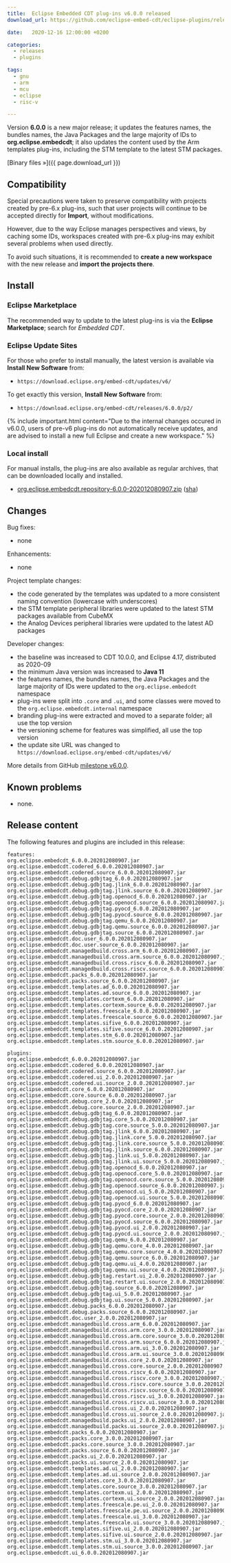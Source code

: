 ```yaml
---
title:  Eclipse Embedded CDT plug-ins v6.0.0 released
download_url: https://github.com/eclipse-embed-cdt/eclipse-plugins/releases/tag/v6.0.0/

date:   2020-12-16 12:00:00 +0200

categories:
  - releases
  - plugins

tags:
  - gnu
  - arm
  - mcu
  - eclipse
  - risc-v

---
```


Version **6.0.0** is a new major release; it updates the features names,
the bundles names, the Java Packages and the large majority of IDs to
**org.eclipse.embedcdt**; it also updates the content used by the Arm
templates plug-ins, including the STM template to the latest STM packages.

[Binary files »]({{ page.download_url }})

## Compatibility

Special precautions were taken to preserve compatibility with projects
created by pre-6.x plug-ins, such that user projects will continue to
be accepted directly for **Import**, without modifications.

However, due to the way Eclipse manages perspectives and views, by
caching some IDs, workspaces created with pre-6.x plug-ins may exhibit
several problems when used directly.

To avoid such situations, it is recommended to **create a new workspace**
with the new release and **import the projects there**.

## Install

### Eclipse Marketplace

The recommended way to update to the latest plug-ins is via the
**Eclipse Marketplace**; search for _Embedded CDT_.

### Eclipse Update Sites

For those who prefer to install manually, the latest version is available
via **Install New Software** from:

- `https://download.eclipse.org/embed-cdt/updates/v6/`

To get exactly this version, **Install New Software** from:

- `https://download.eclipse.org/embed-cdt/releases/6.0.0/p2/`

{% include important.html content="Due to the internal changes occured in
v6.0.0, users of pre-v6 plug-ins do not automatically receive updates,
and are advised to install a new full Eclipse and create a new
workspace." %}

### Local install

For manual installs, the plug-ins are also available as regular archives,
that can be downloaded locally and installed.

- [org.eclipse.embedcdt.repository-6.0.0-202012080907.zip](https://www.eclipse.org/downloads/download.php?file=/embed-cdt/releases/6.0.0/org.eclipse.embedcdt.repository-6.0.0-202012080907.zip)
([sha](https://www.eclipse.org/downloads/download.php?file=/embed-cdt/releases/6.0.0/org.eclipse.embedcdt.repository-6.0.0-202012080907.zip.sha))

## Changes

Bug fixes:

- none

Enhancements:

- none

Project template changes:

- the code generated by the templates was updated to a more consistent
naming convention (lowercase with underscores)
- the STM template peripheral libraries were updated to the latest
STM packages available from CubeMX
- the Analog Devices peripheral libraries were updated to the latest
AD packages

Developer changes:

- the baseline was increased to CDT 10.0.0, and Eclipse 4.17, distributed
as 2020-09
- the minimum Java version was increased to **Java 11**
- the features names, the bundles names, the Java Packages and the
large majority of IDs were updated to the `org.eclipse.embedcdt` namespace
- plug-ins were split into `.core` and `.ui`, and some classes were moved
to the `org.eclipse.embedcdt.internal` namespace
- branding plug-ins were extracted and moved to a separate folder; all
use the top version
- the versioning scheme for features was simplified, all use the top version
- the update site URL was changed to
`https://download.eclipse.org/embed-cdt/updates/v6/`

More details from GitHub [milestone v6.0.0](https://github.com/eclipse-embed-cdt/eclipse-plugins/milestone/22?closed=1).

## Known problems

- none.

## Release content

The following features and plugins are included in this release:

```
features:
org.eclipse.embedcdt_6.0.0.202012080907.jar
org.eclipse.embedcdt.codered_6.0.0.202012080907.jar
org.eclipse.embedcdt.codered.source_6.0.0.202012080907.jar
org.eclipse.embedcdt.debug.gdbjtag_6.0.0.202012080907.jar
org.eclipse.embedcdt.debug.gdbjtag.jlink_6.0.0.202012080907.jar
org.eclipse.embedcdt.debug.gdbjtag.jlink.source_6.0.0.202012080907.jar
org.eclipse.embedcdt.debug.gdbjtag.openocd_6.0.0.202012080907.jar
org.eclipse.embedcdt.debug.gdbjtag.openocd.source_6.0.0.202012080907.jar
org.eclipse.embedcdt.debug.gdbjtag.pyocd_6.0.0.202012080907.jar
org.eclipse.embedcdt.debug.gdbjtag.pyocd.source_6.0.0.202012080907.jar
org.eclipse.embedcdt.debug.gdbjtag.qemu_6.0.0.202012080907.jar
org.eclipse.embedcdt.debug.gdbjtag.qemu.source_6.0.0.202012080907.jar
org.eclipse.embedcdt.debug.gdbjtag.source_6.0.0.202012080907.jar
org.eclipse.embedcdt.doc.user_6.0.0.202012080907.jar
org.eclipse.embedcdt.doc.user.source_6.0.0.202012080907.jar
org.eclipse.embedcdt.managedbuild.cross.arm_6.0.0.202012080907.jar
org.eclipse.embedcdt.managedbuild.cross.arm.source_6.0.0.202012080907.jar
org.eclipse.embedcdt.managedbuild.cross.riscv_6.0.0.202012080907.jar
org.eclipse.embedcdt.managedbuild.cross.riscv.source_6.0.0.202012080907.jar
org.eclipse.embedcdt.packs_6.0.0.202012080907.jar
org.eclipse.embedcdt.packs.source_6.0.0.202012080907.jar
org.eclipse.embedcdt.templates.ad_6.0.0.202012080907.jar
org.eclipse.embedcdt.templates.ad.source_6.0.0.202012080907.jar
org.eclipse.embedcdt.templates.cortexm_6.0.0.202012080907.jar
org.eclipse.embedcdt.templates.cortexm.source_6.0.0.202012080907.jar
org.eclipse.embedcdt.templates.freescale_6.0.0.202012080907.jar
org.eclipse.embedcdt.templates.freescale.source_6.0.0.202012080907.jar
org.eclipse.embedcdt.templates.sifive_6.0.0.202012080907.jar
org.eclipse.embedcdt.templates.sifive.source_6.0.0.202012080907.jar
org.eclipse.embedcdt.templates.stm_6.0.0.202012080907.jar
org.eclipse.embedcdt.templates.stm.source_6.0.0.202012080907.jar

plugins:
org.eclipse.embedcdt_6.0.0.202012080907.jar
org.eclipse.embedcdt.codered_6.0.0.202012080907.jar
org.eclipse.embedcdt.codered.source_6.0.0.202012080907.jar
org.eclipse.embedcdt.codered.ui_2.0.0.202012080907.jar
org.eclipse.embedcdt.codered.ui.source_2.0.0.202012080907.jar
org.eclipse.embedcdt.core_6.0.0.202012080907.jar
org.eclipse.embedcdt.core.source_6.0.0.202012080907.jar
org.eclipse.embedcdt.debug.core_2.0.0.202012080907.jar
org.eclipse.embedcdt.debug.core.source_2.0.0.202012080907.jar
org.eclipse.embedcdt.debug.gdbjtag_6.0.0.202012080907.jar
org.eclipse.embedcdt.debug.gdbjtag.core_5.0.0.202012080907.jar
org.eclipse.embedcdt.debug.gdbjtag.core.source_5.0.0.202012080907.jar
org.eclipse.embedcdt.debug.gdbjtag.jlink_6.0.0.202012080907.jar
org.eclipse.embedcdt.debug.gdbjtag.jlink.core_5.0.0.202012080907.jar
org.eclipse.embedcdt.debug.gdbjtag.jlink.core.source_5.0.0.202012080907.jar
org.eclipse.embedcdt.debug.gdbjtag.jlink.source_6.0.0.202012080907.jar
org.eclipse.embedcdt.debug.gdbjtag.jlink.ui_5.0.0.202012080907.jar
org.eclipse.embedcdt.debug.gdbjtag.jlink.ui.source_5.0.0.202012080907.jar
org.eclipse.embedcdt.debug.gdbjtag.openocd_6.0.0.202012080907.jar
org.eclipse.embedcdt.debug.gdbjtag.openocd.core_5.0.0.202012080907.jar
org.eclipse.embedcdt.debug.gdbjtag.openocd.core.source_5.0.0.202012080907.jar
org.eclipse.embedcdt.debug.gdbjtag.openocd.source_6.0.0.202012080907.jar
org.eclipse.embedcdt.debug.gdbjtag.openocd.ui_5.0.0.202012080907.jar
org.eclipse.embedcdt.debug.gdbjtag.openocd.ui.source_5.0.0.202012080907.jar
org.eclipse.embedcdt.debug.gdbjtag.pyocd_6.0.0.202012080907.jar
org.eclipse.embedcdt.debug.gdbjtag.pyocd.core_2.0.0.202012080907.jar
org.eclipse.embedcdt.debug.gdbjtag.pyocd.core.source_2.0.0.202012080907.jar
org.eclipse.embedcdt.debug.gdbjtag.pyocd.source_6.0.0.202012080907.jar
org.eclipse.embedcdt.debug.gdbjtag.pyocd.ui_2.0.0.202012080907.jar
org.eclipse.embedcdt.debug.gdbjtag.pyocd.ui.source_2.0.0.202012080907.jar
org.eclipse.embedcdt.debug.gdbjtag.qemu_6.0.0.202012080907.jar
org.eclipse.embedcdt.debug.gdbjtag.qemu.core_4.0.0.202012080907.jar
org.eclipse.embedcdt.debug.gdbjtag.qemu.core.source_4.0.0.202012080907.jar
org.eclipse.embedcdt.debug.gdbjtag.qemu.source_6.0.0.202012080907.jar
org.eclipse.embedcdt.debug.gdbjtag.qemu.ui_4.0.0.202012080907.jar
org.eclipse.embedcdt.debug.gdbjtag.qemu.ui.source_4.0.0.202012080907.jar
org.eclipse.embedcdt.debug.gdbjtag.restart.ui_2.0.0.202012080907.jar
org.eclipse.embedcdt.debug.gdbjtag.restart.ui.source_2.0.0.202012080907.jar
org.eclipse.embedcdt.debug.gdbjtag.source_6.0.0.202012080907.jar
org.eclipse.embedcdt.debug.gdbjtag.ui_5.0.0.202012080907.jar
org.eclipse.embedcdt.debug.gdbjtag.ui.source_5.0.0.202012080907.jar
org.eclipse.embedcdt.debug.packs_6.0.0.202012080907.jar
org.eclipse.embedcdt.debug.packs.source_6.0.0.202012080907.jar
org.eclipse.embedcdt.doc.user_2.0.0.202012080907.jar
org.eclipse.embedcdt.managedbuild.cross.arm_6.0.0.202012080907.jar
org.eclipse.embedcdt.managedbuild.cross.arm.core_3.0.0.202012080907.jar
org.eclipse.embedcdt.managedbuild.cross.arm.core.source_3.0.0.202012080907.jar
org.eclipse.embedcdt.managedbuild.cross.arm.source_6.0.0.202012080907.jar
org.eclipse.embedcdt.managedbuild.cross.arm.ui_3.0.0.202012080907.jar
org.eclipse.embedcdt.managedbuild.cross.arm.ui.source_3.0.0.202012080907.jar
org.eclipse.embedcdt.managedbuild.cross.core_2.0.0.202012080907.jar
org.eclipse.embedcdt.managedbuild.cross.core.source_2.0.0.202012080907.jar
org.eclipse.embedcdt.managedbuild.cross.riscv_6.0.0.202012080907.jar
org.eclipse.embedcdt.managedbuild.cross.riscv.core_3.0.0.202012080907.jar
org.eclipse.embedcdt.managedbuild.cross.riscv.core.source_3.0.0.202012080907.jar
org.eclipse.embedcdt.managedbuild.cross.riscv.source_6.0.0.202012080907.jar
org.eclipse.embedcdt.managedbuild.cross.riscv.ui_3.0.0.202012080907.jar
org.eclipse.embedcdt.managedbuild.cross.riscv.ui.source_3.0.0.202012080907.jar
org.eclipse.embedcdt.managedbuild.cross.ui_2.0.0.202012080907.jar
org.eclipse.embedcdt.managedbuild.cross.ui.source_2.0.0.202012080907.jar
org.eclipse.embedcdt.managedbuild.packs.ui_2.0.0.202012080907.jar
org.eclipse.embedcdt.managedbuild.packs.ui.source_2.0.0.202012080907.jar
org.eclipse.embedcdt.packs_6.0.0.202012080907.jar
org.eclipse.embedcdt.packs.core_3.0.0.202012080907.jar
org.eclipse.embedcdt.packs.core.source_3.0.0.202012080907.jar
org.eclipse.embedcdt.packs.source_6.0.0.202012080907.jar
org.eclipse.embedcdt.packs.ui_2.0.0.202012080907.jar
org.eclipse.embedcdt.packs.ui.source_2.0.0.202012080907.jar
org.eclipse.embedcdt.templates.ad.ui_2.0.0.202012080907.jar
org.eclipse.embedcdt.templates.ad.ui.source_2.0.0.202012080907.jar
org.eclipse.embedcdt.templates.core_3.0.0.202012080907.jar
org.eclipse.embedcdt.templates.core.source_3.0.0.202012080907.jar
org.eclipse.embedcdt.templates.cortexm.ui_2.0.0.202012080907.jar
org.eclipse.embedcdt.templates.cortexm.ui.source_2.0.0.202012080907.jar
org.eclipse.embedcdt.templates.freescale.pe.ui_2.0.0.202012080907.jar
org.eclipse.embedcdt.templates.freescale.pe.ui.source_2.0.0.202012080907.jar
org.eclipse.embedcdt.templates.freescale.ui_3.0.0.202012080907.jar
org.eclipse.embedcdt.templates.freescale.ui.source_3.0.0.202012080907.jar
org.eclipse.embedcdt.templates.sifive.ui_2.0.0.202012080907.jar
org.eclipse.embedcdt.templates.sifive.ui.source_2.0.0.202012080907.jar
org.eclipse.embedcdt.templates.stm.ui_3.0.0.202012080907.jar
org.eclipse.embedcdt.templates.stm.ui.source_3.0.0.202012080907.jar
org.eclipse.embedcdt.ui_6.0.0.202012080907.jar
```
